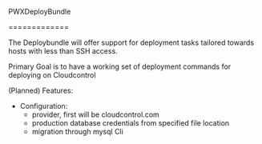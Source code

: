 PWXDeployBundle

=============

The Deploybundle will offer support for deployment tasks tailored towards hosts with less than SSH access.

Primary Goal is to have a working set of deployment commands for deploying on Cloudcontrol

(Planned) Features:
- Configuration:
  - provider, first will be cloudcontrol.com
  - production database credentials from specified file location
  - migration through mysql Cli